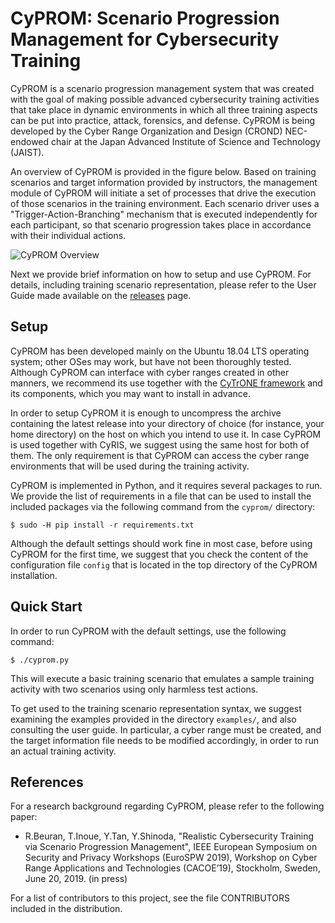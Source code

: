 # CyPROM: Scenario Progression Management for Cybersecurity Training

CyPROM is a scenario progression management system that was created
with the goal of making possible advanced cybersecurity training
activities that take place in dynamic environments in which all three
training aspects can be put into practice, attack, forensics, and
defense. CyPROM is being developed by the Cyber Range Organization and
Design (CROND) NEC-endowed chair at the Japan Advanced Institute of
Science and Technology (JAIST).

An overview of CyPROM is provided in the figure below. Based on
training scenarios and target information provided by instructors, the
management module of CyPROM will initiate a set of processes that
drive the execution of those scenarios in the training
environment. Each scenario driver uses a "Trigger-Action-Branching"
mechanism that is executed independently for each participant, so that
scenario progression takes place in accordance with their individual
actions.

![CyPROM Overview](https://github.com/crond-jaist/cyprom/blob/master/cyprom_overview.png)

Next we provide brief information on how to setup and use CyPROM. For
details, including training scenario representation, please refer to
the User Guide made available on the
[releases](https://github.com/crond-jaist/cyprom/releases) page.


## Setup

CyPROM has been developed mainly on the Ubuntu 18.04 LTS operating
system; other OSes may work, but have not been thoroughly
tested. Although CyPROM can interface with cyber ranges created in
other manners, we recommend its use together with the [CyTrONE
framework](https://github.com/crond-jaist/cytrone) and its components,
which you may want to install in advance.

In order to setup CyPROM it is enough to uncompress the archive
containing the latest release into your directory of choice (for
instance, your home directory) on the host on which you intend to use
it. In case CyPROM is used together with CyRIS, we suggest using the
same host for both of them. The only requirement is that CyPROM can
access the cyber range environments that will be used during the
training activity.

CyPROM is implemented in Python, and it requires several packages to
run. We provide the list of requirements in a file that can be used to
install the included packages via the following command from the
`cyprom/` directory:

`$ sudo -H pip install -r requirements.txt`

Although the default settings should work fine in most case, before
using CyPROM for the first time, we suggest that you check the content
of the configuration file `config` that is located in the top
directory of the CyPROM installation.


## Quick Start

In order to run CyPROM with the default settings, use the following
command:

`$ ./cyprom.py`

This will execute a basic training scenario that emulates a sample
training activity with two scenarios using only harmless test actions.

To get used to the training scenario representation syntax, we suggest
examining the examples provided in the directory `examples/`, and also
consulting the user guide. In particular, a cyber range must be
created, and the target information file needs to be modified
accordingly, in order to run an actual training activity.


## References

For a research background regarding CyPROM, please refer to the
following paper:

* R.Beuran, T.Inoue, Y.Tan, Y.Shinoda, "Realistic Cybersecurity
  Training via Scenario Progression Management", IEEE European
  Symposium on Security and Privacy Workshops (EuroSPW 2019), Workshop
  on Cyber Range Applications and Technologies (CACOE’19), Stockholm,
  Sweden, June 20, 2019. (in press)

For a list of contributors to this project, see the file CONTRIBUTORS
included in the distribution.
